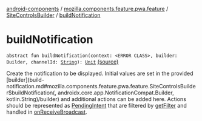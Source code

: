 [android-components](../../index.md) / [mozilla.components.feature.pwa.feature](../index.md) / [SiteControlsBuilder](index.md) / [buildNotification](./build-notification.md)

# buildNotification

`abstract fun buildNotification(context: <ERROR CLASS>, builder: Builder, channelId: `[`String`](https://kotlinlang.org/api/latest/jvm/stdlib/kotlin/-string/index.html)`): `[`Unit`](https://kotlinlang.org/api/latest/jvm/stdlib/kotlin/-unit/index.html) [(source)](https://github.com/mozilla-mobile/android-components/blob/master/components/feature/pwa/src/main/java/mozilla/components/feature/pwa/feature/SiteControlsBuilder.kt#L30)

Create the notification to be displayed. Initial values are set in the provided [builder](build-notification.md#mozilla.components.feature.pwa.feature.SiteControlsBuilder$buildNotification(, androidx.core.app.NotificationCompat.Builder, kotlin.String)/builder)
and additional actions can be added here. Actions should be represented as [PendingIntent](#)
that are filtered by [getFilter](get-filter.md) and handled in [onReceiveBroadcast](on-receive-broadcast.md).

